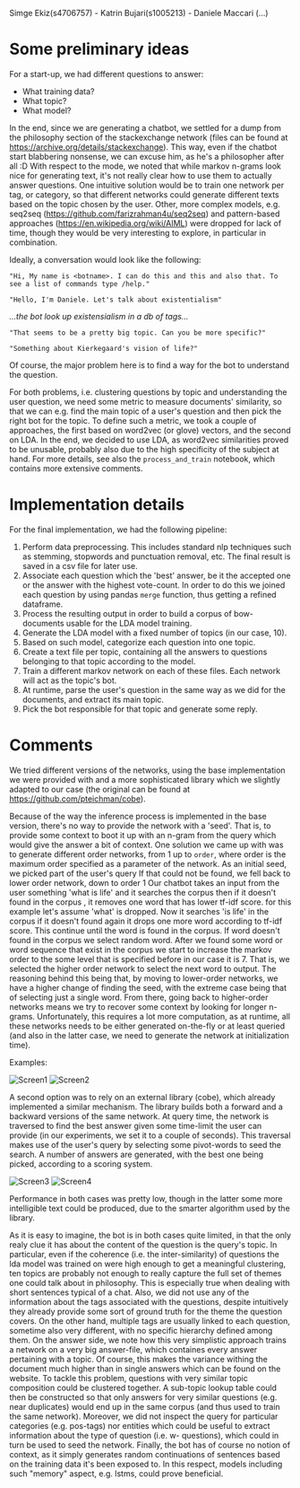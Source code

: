 Simge Ekiz(s4706757) - Katrin Bujari(s1005213) - Daniele Maccari (...)

# Some preliminary ideas

For a start-up, we had different questions to answer:
* What training data?
* What topic?
* What model?

In the end, since we are generating a chatbot, we settled for a dump from the philosophy section of the stackexchange network (files can be found at https://archive.org/details/stackexchange). This way, even if the chatbot start blabbering nonsense, we can excuse him, as he's a philosopher after all :D
With respect to the mode, we noted that while markov n-grams look nice for generating text, it's not really clear how to use them to actually answer questions. One intuitive solution would be to train one network per tag, or category, so that different networks could generate different texts based on the topic chosen by the user. Other, more complex models, e.g. seq2seq (https://github.com/farizrahman4u/seq2seq) and pattern-based approaches (https://en.wikipedia.org/wiki/AIML) were dropped for lack of time, though they would be very interesting to explore, in particular in combination.

Ideally, a conversation would look like the following:

`"Hi, My name is <botname>. I can do this and this and also that. To see a list of commands type /help."`

`"Hello, I'm Daniele. Let's talk about existentialism"`

_...the bot look up existensialism in a db of tags..._

`"That seems to be a pretty big topic. Can you be more specific?"`

`"Something about Kierkegaard's vision of life?"`

Of course, the major problem here is to find a way for the bot to understand the question.

For both problems, i.e. clustering questions by topic and understanding the user question, we need some metric to measure documents' similarity, so that we can e.g. find the main topic of a user's question and then pick the right bot for the topic. To define such a metric, we took a couple of approaches, the first based on word2vec (or glove) vectors, and the second on LDA. In the end, we decided to use LDA, as word2vec similarities proved to be unusable, probably also due to the high specificity of the subject at hand. For more details, see also the `process_and_train` notebook, which contains more extensive comments.

# Implementation details
For the final implementation, we had the following pipeline:

1. Perform data preprocessing. This includes standard nlp techniques such as stemming, stopwords and punctuation removal, etc. The final result is saved in a csv file for later use.
1. Associate each question which the 'best' answer, be it the accepted one or the answer with the highest vote-count. In order to do this we joined each question by using pandas `merge` function, thus getting a refined dataframe.
1. Process the resulting output in order to build a corpus of bow-documents usable for the LDA model training.
1. Generate the LDA model with a fixed number of topics (in our case, 10).
1. Based on such model, categorize each question into one topic.
1. Create a text file per topic, containing all the answers to questions belonging to that topic according to the model.
1. Train a different markov network on each of these files. Each network will act as the topic's bot.
1. At runtime, parse the user's question in the same way as we did for the documents, and extract its main topic.
1. Pick the bot responsible for that topic and generate some reply.

# Comments
We tried different versions of the networks, using the base implementation we were provided with and a more sophisticated library which we slightly adapted to our case (the original can be found at https://github.com/pteichman/cobe).

Because of the way the inference process is implemented in the base version, there's no way to provide the network with a 'seed'. That is, to provide some context to boot it up with an n-gram from the query which would give the answer a bit of context. One solution we came up with was to generate different order networks, from 1 up to `order`, where order is the maximum order specified as a parameter of the network. As an initial seed, we picked part of the user's query If that could not be found, we fell back to lower order network, down to order 1
Our chatbot takes an input from the user something 'what is life' and it searches the corpus then if it doesn't found in the corpus , it removes one word that has lower tf-idf score. for this example let's assume 'what' is dropped. Now it searches 'is life' in the corpus if it doesn't found again it drops one more word according to tf-idf score. This continue until the word is found in the corpus. If word doesn't found in the corpus we select random word. After we found some word or word sequence that exist in the corpus we start to increase the markov order to the some level that is specified before in our case it is 7. That is, we selected the higher order network to select the next word to output. The reasoning behind this being that, by moving to lower-order networks, we have a higher change of finding the seed, with the extreme case being that of selecting just a single word. From there, going back to higher-order networks means we try to recover some context by looking for longer n-grams. Unfortunately, this requires a lot more computation, as at runtime, all these networks needs to be either generated on-the-fly or at least queried (and also in the latter case, we need to generate the network at initialization time).

Examples:

![Screen1](https://github.com/macco3k/CCMWLI-2017/blob/master/wg4/screenshots/1.png)
![Screen2](https://github.com/macco3k/CCMWLI-2017/blob/master/wg4/screenshots/2.png)

A second option was to rely on an external library (cobe), which already implemented a similar mechanism. The library builds both a forward and a backward versions of the same network. At query time, the network is traversed to find the best answer given some time-limit the user can provide (in our experiments, we set it to a couple of seconds). This traversal makes use of the user's query by selecting some pivot-words to seed the search. A number of answers are generated, with the best one being picked, according to a scoring system.

![Screen3](https://github.com/macco3k/CCMWLI-2017/blob/master/wg4/screenshots/3.png)
![Screen4](https://github.com/macco3k/CCMWLI-2017/blob/master/wg4/screenshots/5.png)

Performance in both cases was pretty low, though in the latter some more intelligible text could be produced, due to the smarter algorithm used by the library.

As it is easy to imagine, the bot is in both cases quite limited, in that the only realy clue it has about the content of the question is the query's topic. In particular, even if the coherence (i.e. the inter-similarity) of questions the lda model was trained on were high enough to get a meaningful clustering, ten topics are probably not enough to really capture the full set of themes one could talk about in philosophy. This is especially true when dealing with short sentences typical of a chat. Also, we did not use any of the information about the tags associated with the questions, despite intuitively they already provide some sort of ground truth for the theme the question covers. On the other hand, multiple tags are usually linked to each question, sometime also very different, with no specific hierarchy defined among them. On the answer side, we note how this very simplistic approach trains a network on a very big answer-file, which containes every answer pertaining with a topic. Of course, this makes the variance withing the document much higher than in single answers which can be found on the website. To tackle this problem, questions with very similar topic composition could be clustered together. A sub-topic lookup table could then be constructed so that only answers for very similar questions (e.g. near duplicates) would end up in the same corpus (and thus used to train the same network). Moreover, we did not inspect the query for particular categories (e.g. pos-tags) nor entities which could be useful to extract information about the type of question (i.e. w- questions), which could in turn be used to seed the network. Finally, the bot has of course no notion of context, as it simply generates random continuations of sentences based on the training data it's been exposed to. In this respect, models including such "memory" aspect, e.g. lstms, could prove beneficial.
